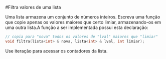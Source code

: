 #Filtra valores de uma lista

Uma lista armazena um conjunto de números inteiros. Escreva uma função que copie apenas os valores maiores que certo limiar, armazenando-os em uma outra lista.A função a ser implementada possui esta declaração:

```c++
// copia para "nova" todos os valores de "lval" maiores que "limiar"
void filtra(lista<int> & nova, lista<int> & lval, int limiar);
```

Use iteração para acessar os contadores da lista.